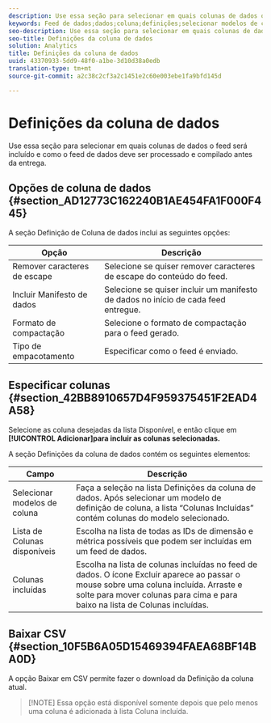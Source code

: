 ```yaml
---
description: Use essa seção para selecionar em quais colunas de dados o feed será incluído e como o feed de dados deve ser processado e compilado antes da entrega.
keywords: Feed de dados;dados;coluna;definições;selecionar modelos de coluna;sequência de cliques;colunas disponíveis;colunas incluídas;formato de compactação;tipo de empacotamento;incluir manifesto de dados;remover caracteres de escape;baixar csv
seo-description: Use essa seção para selecionar em quais colunas de dados o feed será incluído e como o feed de dados deve ser processado e compilado antes da entrega.
seo-title: Definições da coluna de dados
solution: Analytics
title: Definições da coluna de dados
uuid: 43370933-5dd9-48f0-a1be-3d10d38a0edb
translation-type: tm+mt
source-git-commit: a2c38c2cf3a2c1451e2c60e003ebe1fa9bfd145d

---
```



# Definições da coluna de dados

Use essa seção para selecionar em quais colunas de dados o feed será incluído e como o feed de dados deve ser processado e compilado antes da entrega.

## Opções de coluna de dados {#section_AD12773C162240B1AE454FA1F000F445}

A seção Definição de Coluna de dados inclui as seguintes opções:

| Opção | Descrição |
|--- |--- |
| Remover caracteres de escape | Selecione se quiser remover caracteres de escape do conteúdo do feed. |
| Incluir Manifesto de dados | Selecione se quiser incluir um manifesto de dados no início de cada feed entregue. |
| Formato de compactação | Selecione o formato de compactação para o feed gerado. |
| Tipo de empacotamento | Especificar como o feed é enviado. |

## Especificar colunas {#section_42BB8910657D4F959375451F2EAD4A58}

Selecione as coluna desejadas da lista Disponível, e então clique em **[!UICONTROL Adicionar]para incluir as colunas selecionadas.**

A seção Definições da coluna de dados contém os seguintes elementos:

| Campo | Descrição |
|--- |--- |
| Selecionar modelos de coluna | Faça a seleção na lista Definições da coluna de dados.  Após selecionar um modelo de definição de coluna, a lista “Colunas Incluídas” contém colunas do modelo selecionado. |
| Lista de Colunas disponíveis | Escolha na lista de todas as IDs de dimensão e métrica possíveis que podem ser incluídas em um feed de dados. |
| Colunas incluídas | Escolha na lista de colunas incluídas no feed de dados.  O ícone Excluir aparece ao passar o mouse sobre uma coluna incluída.  Arraste e solte para mover colunas para cima e para baixo na lista de Colunas incluídas. |

## Baixar CSV {#section_10F5B6A05D15469394FAEA68BF14BA0D}

A opção Baixar em CSV permite fazer o download da Definição da coluna atual.

> [!NOTE] Essa opção está disponível somente depois que pelo menos uma coluna é adicionada à lista Coluna incluída.

